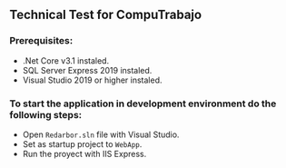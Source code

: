 ## Technical Test for CompuTrabajo
### Prerequisites:

- .Net Core v3.1 instaled.
- SQL Server Express 2019 instaled.
- Visual Studio 2019 or higher instaled.

### To start the application in development environment do the following steps:
- Open ```Redarbor.sln``` file with Visual Studio.
- Set as startup project to ```WebApp```.
- Run the proyect with IIS Express. 
